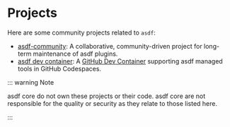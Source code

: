# Projects

Here are some community projects related to `asdf`:

- [asdf-community](https://github.com/asdf-community): A collaborative,
  community-driven project for long-term maintenance of asdf plugins.
- [asdf dev container](https://github.com/iloveitaly/asdf-devcontainer): A
  [GitHub Dev Container](https://docs.github.com/en/codespaces/setting-up-your-project-for-codespaces/introduction-to-dev-containers)
  supporting asdf managed tools in GitHub Codespaces.

::: warning Note

asdf core do not own these projects or their code. asdf core are not responsible
for the quality or security as they relate to those listed here.

:::
